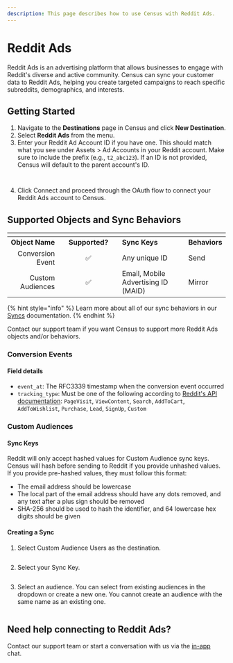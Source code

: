 ```yaml
---
description: This page describes how to use Census with Reddit Ads.
---
```


# Reddit Ads

Reddit Ads is an advertising platform that allows businesses to engage with Reddit's diverse and active community. Census can sync your customer data to Reddit Ads, helping you create targeted campaigns to reach specific subreddits, demographics, and interests.

## Getting Started

1. Navigate to the **Destinations** page in Census and click **New Destination**.
2. Select **Reddit Ads** from the menu.
3. Enter your Reddit Ad Account ID if you have one. This should match what you see under Assets > Ad Accounts in your Reddit account. Make sure to include the prefix (e.g., `t2_abc123`). If an ID is not provided, Census will default to the parent account's ID.&#x20;

<figure><img src="../../.gitbook/assets/image (60).png" alt=""><figcaption></figcaption></figure>

<figure><img src="../../.gitbook/assets/image (58).png" alt=""><figcaption></figcaption></figure>

4. Click Connect and proceed through the OAuth flow to connect your Reddit Ads account to Census.

## Supported Objects and Sync Behaviors <a href="#supported-objects-and-sync-behaviors" id="supported-objects-and-sync-behaviors"></a>

<table data-header-hidden><thead><tr><th align="right"></th><th width="123" align="center"></th><th></th><th></th></tr></thead><tbody><tr><td align="right"><strong>Object Name</strong></td><td align="center"><strong>Supported?</strong></td><td><strong>Sync Keys</strong></td><td><strong>Behaviors</strong></td></tr><tr><td align="right">Conversion Event</td><td align="center">✅</td><td>Any unique ID</td><td>Send</td></tr><tr><td align="right">Custom Audiences</td><td align="center">✅</td><td>Email, Mobile Advertising ID (MAID)</td><td>Mirror</td></tr></tbody></table>

{% hint style="info" %}
Learn more about all of our sync behaviors in our [Syncs](../../syncs/overview.md) documentation.
{% endhint %}

Contact our support team if you want Census to support more Reddit Ads objects and/or behaviors.

### Conversion Events

#### Field details

* `event_at`: The RFC3339 timestamp when the conversion event occurred
* `tracking_type`: Must be one of the following according to [Reddit's API documentation](https://ads-api.reddit.com/docs/#tag/Conversions/paths/~1api~1v2.0~1conversions~1events~1{account_id}/post): `PageVisit`, `ViewContent`, `Search`, `AddToCart`, `AddToWishlist`, `Purchase`, `Lead`, `SignUp`, `Custom`

### Custom Audiences

#### Sync Keys

Reddit will only accept hashed values for Custom Audience sync keys. Census will hash before sending to Reddit if you provide unhashed values. If you provide pre-hashed values, they must follow this format:

* The email address should be lowercase
* The local part of the email address should have any dots removed, and any text after a plus sign should be removed
* SHA-256 should be used to hash the identifier, and 64 lowercase hex digits should be given

#### Creating a Sync

1. Select Custom Audience Users as the destination.

<figure><img src="../../.gitbook/assets/image (57).png" alt=""><figcaption></figcaption></figure>

2. Select your Sync Key.

<figure><img src="../../.gitbook/assets/image (1) (4).png" alt=""><figcaption></figcaption></figure>

3. Select an audience. You can select from existing audiences in the dropdown or create a new one. You cannot create an audience with the same name as an existing one.

<figure><img src="../../.gitbook/assets/image (2) (3).png" alt=""><figcaption></figcaption></figure>

## Need help connecting to Reddit Ads?

Contact our support team or start a conversation with us via the [in-app](https://app.getcensus.com) chat.
